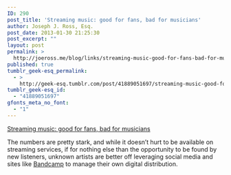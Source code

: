 ```yaml
---
ID: 290
post_title: 'Streaming music: good for fans, bad for musicians'
author: Joseph J. Ross, Esq.
post_date: 2013-01-30 21:25:30
post_excerpt: ""
layout: post
permalink: >
  http://joeross.me/blog/links/streaming-music-good-for-fans-bad-for-musicians/
published: true
tumblr_geek-esq_permalink:
  - >
    http://geek-esq.tumblr.com/post/41889051697/streaming-music-good-for-fans-bad-for-musicians
tumblr_geek-esq_id:
  - "41889051697"
gfonts_meta_no_font:
  - "1"
---
```

<a href='http://www.nytimes.com/2013/01/29/business/media/streaming-shakes-up-music-industrys-model-for-royalties.html?pagewanted=all&amp;_r=1&amp;'>Streaming music: good for fans, bad for musicians</a><div class="link_description"><p>The numbers are pretty stark, and while it doesn&#8217;t hurt to be available on streaming services, if for nothing else than the opportunity to be found by new listeners, unknown artists are better off leveraging social media and sites like <a href="http://www.bandcamp.com" target="_blank">Bandcamp</a> to manage their own digital distribution.</p></div>